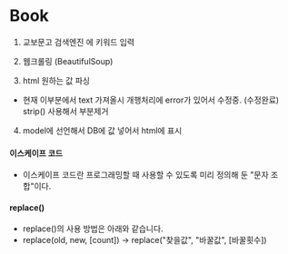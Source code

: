 # Book

1. 교보문고 검색엔진 에 키워드 입력

2. 웹크롤링 (BeautifulSoup)

3. html 원하는 값 파싱

* 현재 이부분에서 text 가져올시 개행처리에 error가 있어서 수정중. (수정완료)
    strip() 사용해서 부분제거

4. model에 선언해서 DB에 값 넣어서 html에 표시


####  이스케이프 코드

-  이스케이프 코드란 프로그래밍할 때 사용할 수 있도록 미리 정의해 둔 "문자 조합"이다. 

####  replace()

- replace()의 사용 방법은 아래와 같습니다.
- replace(old, new, [count]) -> replace("찾을값", "바꿀값", [바꿀횟수])



